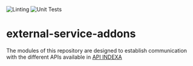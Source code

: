 ![Linting](https://github.com/indexa-git/external-service-addons/workflows/Linting/badge.svg)
![Unit Tests](https://github.com/indexa-git/external-service-addons/workflows/Unit%20Tests/badge.svg)

# external-service-addons

The modules of this repository are designed to establish communication with the different APIs available in [API INDEXA](http://api.indexa.do/)
